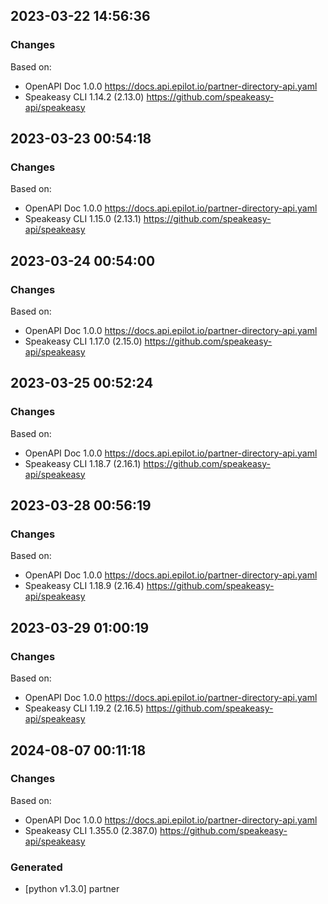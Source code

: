 

## 2023-03-22 14:56:36
### Changes
Based on:
- OpenAPI Doc 1.0.0 https://docs.api.epilot.io/partner-directory-api.yaml
- Speakeasy CLI 1.14.2 (2.13.0) https://github.com/speakeasy-api/speakeasy

## 2023-03-23 00:54:18
### Changes
Based on:
- OpenAPI Doc 1.0.0 https://docs.api.epilot.io/partner-directory-api.yaml
- Speakeasy CLI 1.15.0 (2.13.1) https://github.com/speakeasy-api/speakeasy

## 2023-03-24 00:54:00
### Changes
Based on:
- OpenAPI Doc 1.0.0 https://docs.api.epilot.io/partner-directory-api.yaml
- Speakeasy CLI 1.17.0 (2.15.0) https://github.com/speakeasy-api/speakeasy

## 2023-03-25 00:52:24
### Changes
Based on:
- OpenAPI Doc 1.0.0 https://docs.api.epilot.io/partner-directory-api.yaml
- Speakeasy CLI 1.18.7 (2.16.1) https://github.com/speakeasy-api/speakeasy

## 2023-03-28 00:56:19
### Changes
Based on:
- OpenAPI Doc 1.0.0 https://docs.api.epilot.io/partner-directory-api.yaml
- Speakeasy CLI 1.18.9 (2.16.4) https://github.com/speakeasy-api/speakeasy

## 2023-03-29 01:00:19
### Changes
Based on:
- OpenAPI Doc 1.0.0 https://docs.api.epilot.io/partner-directory-api.yaml
- Speakeasy CLI 1.19.2 (2.16.5) https://github.com/speakeasy-api/speakeasy

## 2024-08-07 00:11:18
### Changes
Based on:
- OpenAPI Doc 1.0.0 https://docs.api.epilot.io/partner-directory-api.yaml
- Speakeasy CLI 1.355.0 (2.387.0) https://github.com/speakeasy-api/speakeasy
### Generated
- [python v1.3.0] partner